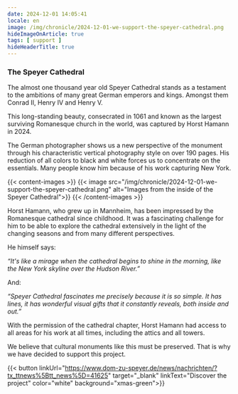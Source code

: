 ```yaml
---
date: 2024-12-01 14:05:41
locale: en
image: /img/chronicle/2024-12-01-we-support-the-speyer-cathedral.png
hideImageOnArticle: true
tags: [ support ]
hideHeaderTitle: true
---
```

### The Speyer Cathedral

The almost one thousand year old Speyer Cathedral stands as a testament to the ambitions of many great German emperors and kings. Amongst them Conrad II, Henry IV and Henry V.

This long-standing beauty, consecrated in 1061 and known as the largest surviving Romanesque church in the world, was captured by Horst Hamann in 2024.

The German photographer shows us a new perspective of the monument through his characteristic vertical photography style on over 190 pages. His reduction of all colors to black and white forces us to concentrate on the essentials. Many people know him because of his work capturing New York.

{{< content-images >}}
    {{< image src="/img/chronicle/2024-12-01-we-support-the-speyer-cathedral.png" alt="Images from the inside of the Speyer Cathedral">}}
{{< /content-images >}}


Horst Hamann, who grew up in Mannheim, has been impressed by the Romanesque cathedral since childhood. It was a fascinating challenge for him to be able to explore the cathedral extensively in the light of the changing seasons and from many different perspectives.

He himself says:

*“It's like a mirage when the cathedral begins to shine in the morning, like the New York skyline over the Hudson River.”*

And:

*“Speyer Cathedral fascinates me precisely because it is so simple. It has lines, it has wonderful visual gifts that it constantly reveals, both inside and out.”*

With the permission of the cathedral chapter, Horst Hamann had access to all areas for his work at all times, including the attics and all towers.

We believe that cultural monuments like this must be preserved. That is why we have decided to support this project.

{{< button linkUrl="https://www.dom-zu-speyer.de/news/nachrichten/?tx_ttnews%5Btt_news%5D=41625" target="_blank" linkText="Discover the project" color="white" background="xmas-green">}}